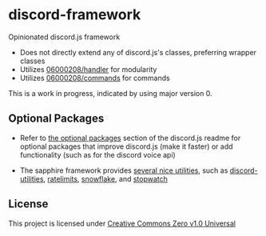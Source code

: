 # discord-framework

Opinionated discord.js framework

- Does not directly extend any of discord.js's classes, preferring wrapper classes
- Utilizes [06000208/handler](https://github.com/06000208/handler) for modularity
- Utilizes [06000208/commands](https://github.com/06000208/commands/) for commands

This is a work in progress, indicated by using major version 0.

## Optional Packages

- Refer to [the optional packages](https://www.npmjs.com/package/discord.js#user-content-optional-packages) section of the discord.js readme for optional packages that improve discord.js (make it faster) or add functionality (such as for the discord voice api)

- The sapphire framework provides [several nice utilities](https://github.com/sapphiredev/utilities), such as [discord-utilities](https://www.npmjs.com/package/@sapphire/discord-utilities), [ratelimits](https://www.npmjs.com/package/@sapphire/ratelimits), [snowflake](https://www.npmjs.com/package/@sapphire/snowflake), and [stopwatch](https://www.npmjs.com/package/@sapphire/stopwatch)

## License

This project is licensed under [Creative Commons Zero v1.0 Universal](https://creativecommons.org/publicdomain/zero/1.0/)
